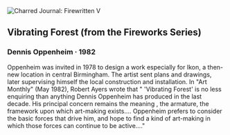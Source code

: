 <div class="artwork-of-the-day">
  <div class="container">
    <div class="img-wrapper">
      <img
        src="https://uploads7.wikiart.org/images/dennis-oppenheim/vibrating-forest-from-the-fireworks-series-1982.jpg"
        alt="Charred Journal: Firewritten V" />
    </div>
    <div class="artwork-detail">
      <div class="artwork-origin"> 
        <h2 class="artwork-name">Vibrating Forest (from the Fireworks Series)</h2>
        <h3 class="artist">
          Dennis Oppenheim
                    ·  1982
        </h3>
      </div>
      <p class="description">
        <span class="artwork-description-text ng-binding" ng-bind-html="viewModel.ArtworkOfTheDay.Description | unsafe">Oppenheim was invited in 1978 to design a work especially for Ikon, a then-new location in central Birmingham. The artist sent plans and drawings, later supervising himself the local construction and installation. In "Art Monthly" (May 1982), Robert Ayers wrote that " 'Vibrating Forest' is no less enquiring than anything Dennis Oppenheim has produced in the last decade. His principal concern remains the meaning , the armature, the framework upon which art-making exists.... Oppenheim prefers to consider the basic forces that drive him, and hope to find a kind of art-making in which those forces can continue to be active...."</span>
                        <div class="text-shadow-container" ng-show="showShadow" style=""></div>
      </p>
    </div>
  </div>

</div>
